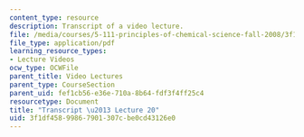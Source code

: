 ```yaml
---
content_type: resource
description: Transcript of a video lecture.
file: /media/courses/5-111-principles-of-chemical-science-fall-2008/3f1df45899867901307cbe0cd43126e0_5-111F08-L20.pdf
file_type: application/pdf
learning_resource_types:
- Lecture Videos
ocw_type: OCWFile
parent_title: Video Lectures
parent_type: CourseSection
parent_uid: fef1cb56-e36e-710a-8b64-fdf3f4ff25c4
resourcetype: Document
title: "Transcript \u2013 Lecture 20"
uid: 3f1df458-9986-7901-307c-be0cd43126e0
---
```

